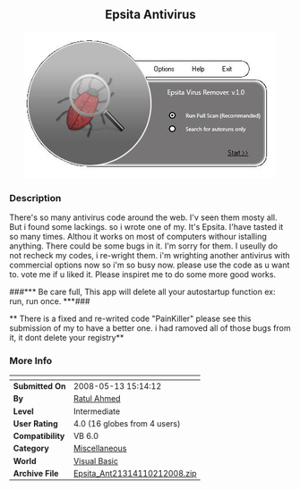 ﻿<div align="center">

## Epsita Antivirus

<img src="PIC200810211444129981.JPG">
</div>

### Description

There's so many antivirus code around the web. I'v seen them mosty all. But i found some lackings. so i wrote one of my. It's Epsita. I'have tasted it so many times. Althou it works on most of computers withour istalling anything. There could be some bugs in it. I'm sorry for them. I useully do not recheck my codes, i re-wright them. i'm wrighting another antivirus with commercial options now so i'm so busy now. please use the code as u want to. vote me if u liked it. Please inspiret me to do some more good works.

###*** Be care full, This app will delete all your autostartup function ex: run, run once. ***###

** There is a fixed and re-writed code "PainKiller" please see this submission of my to have a better one. i had ramoved all of those bugs from it, it dont delete your registry**
 
### More Info
 


<span>             |<span>
---                |---
**Submitted On**   |2008-05-13 15:14:12
**By**             |[Ratul Ahmed](https://github.com/Planet-Source-Code/PSCIndex/blob/master/ByAuthor/ratul-ahmed.md)
**Level**          |Intermediate
**User Rating**    |4.0 (16 globes from 4 users)
**Compatibility**  |VB 6\.0
**Category**       |[Miscellaneous](https://github.com/Planet-Source-Code/PSCIndex/blob/master/ByCategory/miscellaneous__1-1.md)
**World**          |[Visual Basic](https://github.com/Planet-Source-Code/PSCIndex/blob/master/ByWorld/visual-basic.md)
**Archive File**   |[Epsita\_Ant21314110212008\.zip](https://github.com/Planet-Source-Code/ratul-ahmed-epsita-antivirus__1-71270/archive/master.zip)








